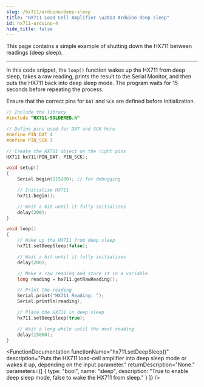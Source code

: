 ```yaml
---
slug: /hx711/arduino/deep-sleep
title: "HX711 Load Cell Amplifier \u2013 Arduino deep sleep"
id: hx711-arduino-4
hide_title: false
---
```

This page contains a simple example of shutting down the HX711 between readings (deep sleep).

---

In this code snippet, the `loop()` function wakes up the HX711 from deep sleep, takes a raw reading, prints the result to the Serial Monitor, and then puts the HX711 back into deep sleep mode. The program waits for 15 seconds before repeating the process.

<WarningBox>Ensure that the correct pins for `DAT` and `SCK` are defined before initialization. </WarningBox>

```cpp
// Include the library
#include "HX711-SOLDERED.h"

// Define pins used for DAT and SCK here
#define PIN_DAT 4
#define PIN_SCK 3

// Create the HX711 object on the right pins
HX711 hx711(PIN_DAT, PIN_SCK);

void setup()
{
    Serial.begin(115200); // for debugging

    // Initialize HX711
    hx711.begin();

    // Wait a bit until it fully initializes
    delay(200);
}

void loop()
{
    // Wake up the HX711 from deep sleep
    hx711.setDeepSleep(false);

    // Wait a bit until it fully initializes
    delay(200);

    // Make a raw reading and store it in a variable
    long reading = hx711.getRawReading();

    // Print the reading
    Serial.print("HX711 Reading: ");
    Serial.println(reading);

    // Place the HX711 in deep sleep
    hx711.setDeepSleep(true);

    // Wait a long while until the next reading
    delay(15000);
}
```

<FunctionDocumentation functionName="hx711.begin()" description="Initializes the HX711 load-cell amplifier, setting up communication and verifying its presence." returnDescription="None." parameters={[]} />

<FunctionDocumentation 
  functionName="hx711.setDeepSleep()" 
  description="Puts the HX711 load-cell amplifier into deep sleep mode or wakes it up, depending on the input parameter." 
  returnDescription="None."
  parameters={[
    { type: "bool", name: "sleep", description: "True to enable deep sleep mode, false to wake the HX711 from sleep." }
  ]}
/>

<CenteredImage src="/img/hx711/hx711_deepsleep.png" alt="Serial Monitor" caption="HX711 Sensor Serial Monitor output"/>

<QuickLink 
  title="deepSleep.ino" 
  description="Example file for utilizing deep sleep while using the HX711"
  url="https://github.com/SolderedElectronics/Soldered-HX711-ADC-For-Weight-Scales-Arduino-Library/blob/main/examples/deepSleep/deepSleep.ino" 
/>